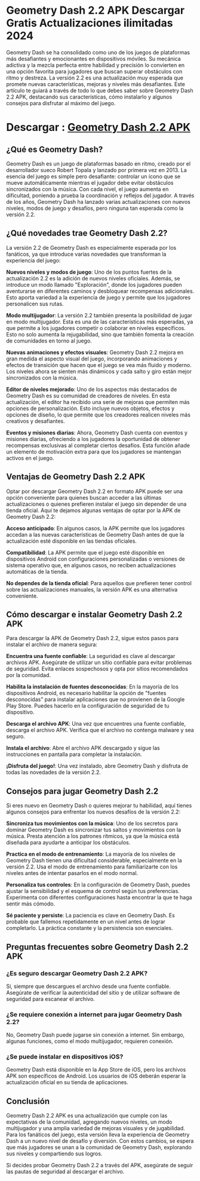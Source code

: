 # Geometry Dash 2.2 APK Descargar Gratis Actualizaciones ilimitadas 2024

Geometry Dash se ha consolidado como uno de los juegos de plataformas más desafiantes y emocionantes en dispositivos móviles. Su mecánica adictiva y la mezcla perfecta entre habilidad y precisión lo convierten en una opción favorita para jugadores que buscan superar obstáculos con ritmo y destreza. La versión 2.2 es una actualización muy esperada que promete nuevas características, mejoras y niveles más desafiantes. Este artículo te guiará a través de todo lo que debes saber sobre Geometry Dash 2.2 APK, destacando sus características, cómo instalarlo y algunos consejos para disfrutar al máximo del juego.

# Descargar : [Geometry Dash 2.2 APK](https://geometrydashapk.xyz)

## ¿Qué es Geometry Dash?
Geometry Dash es un juego de plataformas basado en ritmo, creado por el desarrollador sueco Robert Topala y lanzado por primera vez en 2013. La esencia del juego es simple pero desafiante: controlar un ícono que se mueve automáticamente mientras el jugador debe evitar obstáculos sincronizados con la música. Con cada nivel, el juego aumenta en dificultad, poniendo a prueba la coordinación y reflejos del jugador. A través de los años, Geometry Dash ha lanzado varias actualizaciones con nuevos niveles, modos de juego y desafíos, pero ninguna tan esperada como la versión 2.2.

## ¿Qué novedades trae Geometry Dash 2.2?
La versión 2.2 de Geometry Dash es especialmente esperada por los fanáticos, ya que introduce varias novedades que transforman la experiencia del juego:

**Nuevos niveles y modos de juego**: Uno de los puntos fuertes de la actualización 2.2 es la adición de nuevos niveles oficiales. Además, se introduce un modo llamado "Exploración", donde los jugadores pueden aventurarse en diferentes caminos y desbloquear recompensas adicionales. Esto aporta variedad a la experiencia de juego y permite que los jugadores personalicen sus rutas.

**Modo multijugador**: La versión 2.2 también presenta la posibilidad de jugar en modo multijugador. Esta es una de las características más esperadas, ya que permite a los jugadores competir o colaborar en niveles específicos. Esto no solo aumenta la rejugabilidad, sino que también fomenta la creación de comunidades en torno al juego.

**Nuevas animaciones y efectos visuales**: Geometry Dash 2.2 mejora en gran medida el aspecto visual del juego, incorporando animaciones y efectos de transición que hacen que el juego se vea más fluido y moderno. Los niveles ahora se sienten más dinámicos y cada salto y giro están mejor sincronizados con la música.

**Editor de niveles mejorado**: Uno de los aspectos más destacados de Geometry Dash es su comunidad de creadores de niveles. En esta actualización, el editor ha recibido una serie de mejoras que permiten más opciones de personalización. Esto incluye nuevos objetos, efectos y opciones de diseño, lo que permite que los creadores realicen niveles más creativos y desafiantes.

**Eventos y misiones diarias**: Ahora, Geometry Dash cuenta con eventos y misiones diarias, ofreciendo a los jugadores la oportunidad de obtener recompensas exclusivas al completar ciertos desafíos. Esta función añade un elemento de motivación extra para que los jugadores se mantengan activos en el juego.

## Ventajas de Geometry Dash 2.2 APK
Optar por descargar Geometry Dash 2.2 en formato APK puede ser una opción conveniente para quienes buscan acceder a las últimas actualizaciones o quienes prefieren instalar el juego sin depender de una tienda oficial. Aquí te dejamos algunas ventajas de optar por la APK de Geometry Dash 2.2:

**Acceso anticipado**: En algunos casos, la APK permite que los jugadores accedan a las nuevas características de Geometry Dash antes de que la actualización esté disponible en las tiendas oficiales.

**Compatibilidad**: La APK permite que el juego esté disponible en dispositivos Android con configuraciones personalizadas o versiones de sistema operativo que, en algunos casos, no reciben actualizaciones automáticas de la tienda.

**No dependes de la tienda oficial**: Para aquellos que prefieren tener control sobre las actualizaciones manuales, la versión APK es una alternativa conveniente.

## Cómo descargar e instalar Geometry Dash 2.2 APK
Para descargar la APK de Geometry Dash 2.2, sigue estos pasos para instalar el archivo de manera segura:

**Encuentra una fuente confiable**: La seguridad es clave al descargar archivos APK. Asegúrate de utilizar un sitio confiable para evitar problemas de seguridad. Evita enlaces sospechosos y opta por sitios recomendados por la comunidad.

**Habilita la instalación de fuentes desconocidas**: En la mayoría de los dispositivos Android, es necesario habilitar la opción de "fuentes desconocidas" para instalar aplicaciones que no provienen de la Google Play Store. Puedes hacerlo en la configuración de seguridad de tu dispositivo.

**Descarga el archivo APK**: Una vez que encuentres una fuente confiable, descarga el archivo APK. Verifica que el archivo no contenga malware y sea seguro.

**Instala el archivo**: Abre el archivo APK descargado y sigue las instrucciones en pantalla para completar la instalación.

**¡Disfruta del juego!**: Una vez instalado, abre Geometry Dash y disfruta de todas las novedades de la versión 2.2.

## Consejos para jugar Geometry Dash 2.2
Si eres nuevo en Geometry Dash o quieres mejorar tu habilidad, aquí tienes algunos consejos para enfrentar los nuevos desafíos de la versión 2.2:

**Sincroniza tus movimientos con la música**: Uno de los secretos para dominar Geometry Dash es sincronizar tus saltos y movimientos con la música. Presta atención a los patrones rítmicos, ya que la música está diseñada para ayudarte a anticipar los obstáculos.

**Practica en el modo de entrenamiento**: La mayoría de los niveles de Geometry Dash tienen una dificultad considerable, especialmente en la versión 2.2. Usa el modo de entrenamiento para familiarizarte con los niveles antes de intentar pasarlos en el modo normal.

**Personaliza tus controles**: En la configuración de Geometry Dash, puedes ajustar la sensibilidad y el esquema de control según tus preferencias. Experimenta con diferentes configuraciones hasta encontrar la que te haga sentir más cómodo.

**Sé paciente y persiste**: La paciencia es clave en Geometry Dash. Es probable que fallemos repetidamente en un nivel antes de lograr completarlo. La práctica constante y la persistencia son esenciales.

## Preguntas frecuentes sobre Geometry Dash 2.2 APK

### ¿Es seguro descargar Geometry Dash 2.2 APK?

Sí, siempre que descargues el archivo desde una fuente confiable. Asegúrate de verificar la autenticidad del sitio y de utilizar software de seguridad para escanear el archivo.

### ¿Se requiere conexión a internet para jugar Geometry Dash 2.2?

No, Geometry Dash puede jugarse sin conexión a internet. Sin embargo, algunas funciones, como el modo multijugador, requieren conexión.

### ¿Se puede instalar en dispositivos iOS?

Geometry Dash está disponible en la App Store de iOS, pero los archivos APK son específicos de Android. Los usuarios de iOS deberán esperar la actualización oficial en su tienda de aplicaciones.

## Conclusión
Geometry Dash 2.2 APK es una actualización que cumple con las expectativas de la comunidad, agregando nuevos niveles, un modo multijugador y una amplia variedad de mejoras visuales y de jugabilidad. Para los fanáticos del juego, esta versión lleva la experiencia de Geometry Dash a un nuevo nivel de desafío y diversión. Con estos cambios, se espera que más jugadores se unan a la comunidad de Geometry Dash, explorando sus niveles y compartiendo sus logros.

Si decides probar Geometry Dash 2.2 a través del APK, asegúrate de seguir las pautas de seguridad al descargar el archivo.
